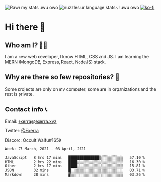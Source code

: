 ![Rawr my stats uwu owo](https://github-readme-stats.vercel.app/api?username=Exerra&show_icons=true&theme=buefy)
![nuzzles ur language stats~! uwu owo](https://github-readme-stats.vercel.app/api/top-langs/?username=Exerra&layout=compact)
[![ko-fi](https://www.ko-fi.com/img/githubbutton_sm.svg)](https://ko-fi.com/X8X130H96)
# Hi there 👋
## Who am I? 🙋‍♀️
I am a new web developer, I know HTML, CSS and JS. I am learning the MERN (MongoDB, Express, React, NodeJS) stack.
## Why are there so few repositories? 🤔
Some projects are only on my computer, some are in organizations and the rest is private.
## Contact info 📞
Email: [exerra@exerra.xyz](mailto:exerra@exerra.xyz)

Twitter: [@Exerra](https://twitter.com/exerra)

Discord: Occult Waifu#1659

<!--START_SECTION:waka-->
```text
Week: 27 March, 2021 - 03 April, 2021

JavaScript   8 hrs 17 mins   ██████████████▒░░░░░░░░░░   57.10 % 
HTML         2 hrs 22 mins   ████░░░░░░░░░░░░░░░░░░░░░   16.30 % 
Other        2 hrs 17 mins   ████░░░░░░░░░░░░░░░░░░░░░   15.81 % 
JSON         32 mins         █░░░░░░░░░░░░░░░░░░░░░░░░   03.71 % 
Markdown     28 mins         ▓░░░░░░░░░░░░░░░░░░░░░░░░   03.26 % 
```
<!--END_SECTION:waka-->

